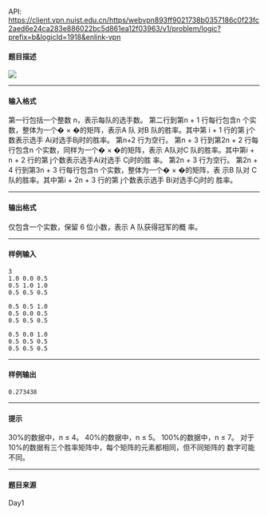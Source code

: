 API: https://client.vpn.nuist.edu.cn/https/webvpn893ff9021738b0357186c0f23fc2aed6e24ca283e886022bc5d861ea12f03963/v1/problem/logic?prefix=b&logicId=1918&enlink-vpn

#### 题目描述

![](../file/1918_0.jpg)

---

#### 输入格式

第一行包括一个整数 n，表示每队的选手数。 第二行到第n + 1 行每行包含n 个实数，整体为一个� × �的矩阵，表示A 队 对B 队的胜率。其中第 i + 1 行的第 j个数表示选手 Ai对选手Bj时的胜率。 第n+2 行为空行。 第n + 3 行到第2n + 2 行每行包含n 个实数，同样为一个� × �的矩阵，表示 A队对C 队的胜率。其中第i + n + 2 行的第 j个数表示选手Ai对选手 Cj时的胜 率。 第2n + 3 行为空行。 第2n + 4 行到第3n + 3 行每行包含n 个实数，整体为一个� × �的矩阵，表 示B 队对 C队的胜率。其中第i + 2n + 3 行的第 j个数表示选手 Bi对选手Cj时的 胜率。

---

#### 输出格式

仅包含一个实数，保留 6 位小数，表示 A 队获得冠军的概 率。

---

#### 样例输入
```
3 
1.0 0.0 0.5 
0.5 1.0 1.0 
0.5 0.5 0.5 

0.5 0.5 1.0 
0.5 0.0 0.5 
0.5 0.5 0.5 
 
0.5 0.0 1.0 
0.5 0.5 0.5 
0.5 0.5 0.5  
```

---

#### 样例输出
```
0.273438 

```

---

#### 提示

30%的数据中，n ≤ 4。 40%的数据中，n ≤ 5。 100%的数据中，n ≤ 7。 对于10%的数据有三个胜率矩阵中，每个矩阵的元素都相同，但不同矩阵的 数字可能不同。

---

#### 题目来源

Day1